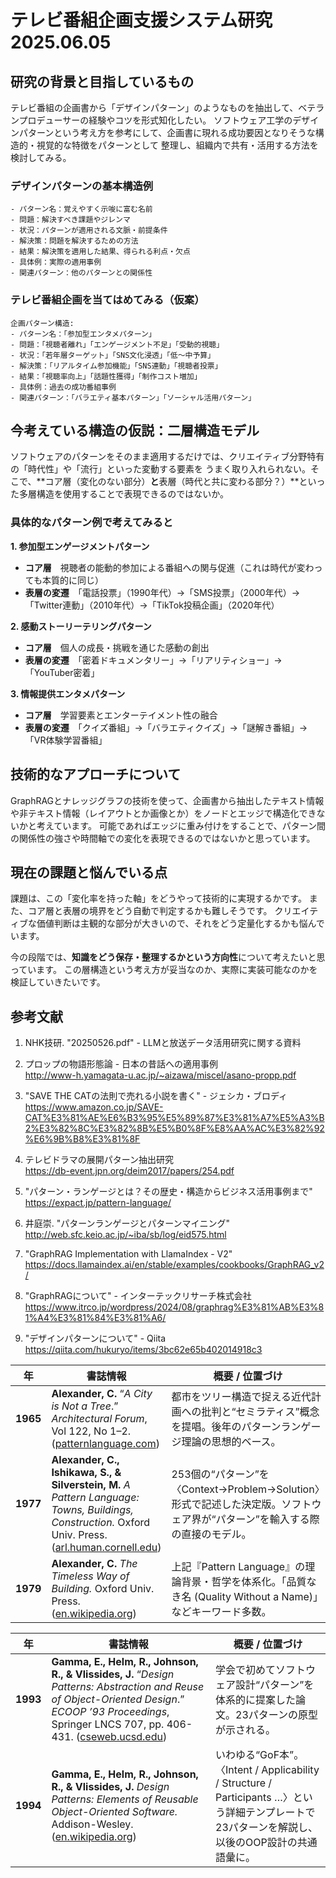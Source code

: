 # テレビ番組企画支援システム研究 2025.06.05

## 研究の背景と目指しているもの

テレビ番組の企画書から「デザインパターン」のようなものを抽出して、ベテランプロデューサーの経験やコツを形式知化したい。
ソフトウェア工学のデザインパターンという考え方を参考にして、企画書に現れる成功要因となりそうな構造的・視覚的な特徴をパターンとして
整理し、組織内で共有・活用する方法を検討してみる。

### デザインパターンの基本構造例

```
- パターン名：覚えやすく示唆に富む名前
- 問題：解決すべき課題やジレンマ
- 状況：パターンが適用される文脈・前提条件
- 解決策：問題を解決するための方法
- 結果：解決策を適用した結果、得られる利点・欠点
- 具体例：実際の適用事例
- 関連パターン：他のパターンとの関係性
```

### テレビ番組企画を当てはめてみる（仮案）
```
企画パターン構造:
- パターン名：「参加型エンタメパターン」
- 問題：「視聴者離れ」「エンゲージメント不足」「受動的視聴」
- 状況：「若年層ターゲット」「SNS文化浸透」「低〜中予算」
- 解決策：「リアルタイム参加機能」「SNS連動」「視聴者投票」
- 結果：「視聴率向上」「話題性獲得」「制作コスト増加」
- 具体例：過去の成功番組事例
- 関連パターン：「バラエティ基本パターン」「ソーシャル活用パターン」
```

## 今考えている構造の仮説：二層構造モデル

ソフトウェアのパターンをそのまま適用するだけでは、クリエイティブ分野特有の「時代性」や「流行」といった変動する要素を
うまく取り入れられない。そこで、**コア層（変化のない部分）**と**表層（時代と共に変わる部分？）**といった多層構造を使用することで表現できるのではないか。

### 具体的なパターン例で考えてみると

**1. 参加型エンゲージメントパターン**

- **コア層**　視聴者の能動的参加による番組への関与促進（これは時代が変わっても本質的に同じ）
- **表層の変遷**　「電話投票」（1990年代）→「SMS投票」（2000年代）→「Twitter連動」（2010年代）→「TikTok投稿企画」（2020年代）

**2. 感動ストーリーテリングパターン**

- **コア層**　個人の成長・挑戦を通じた感動の創出
- **表層の変遷**　「密着ドキュメンタリー」→「リアリティショー」→「YouTuber密着」

**3. 情報提供エンタメパターン**

- **コア層**　学習要素とエンターテイメント性の融合
- **表層の変遷**　「クイズ番組」→「バラエティクイズ」→「謎解き番組」→「VR体験学習番組」

## 技術的なアプローチについて

GraphRAGとナレッジグラフの技術を使って、企画書から抽出したテキスト情報や非テキスト情報（レイアウトとか画像とか）をノードとエッジで構造化できないかと考えています。
可能であればエッジに重み付けをすることで、パターン間の関係性の強さや時間軸での変化を表現できるのではないかと思っています。

## 現在の課題と悩んでいる点

課題は、この「変化率を持った軸」をどうやって技術的に実現するかです。
また、コア層と表層の境界をどう自動で判定するかも難しそうです。
クリエイティブな価値判断は主観的な部分が大きいので、それをどう定量化するかも悩んでいます。

今の段階では、**知識をどう保存・整理するかという方向性**について考えたいと思っています。
この層構造という考え方が妥当なのか、実際に実装可能なのかを検証していきたいです。

## 参考文献

1. NHK技研. "20250526.pdf" - LLMと放送データ活用研究に関する資料

9. プロップの物語形態論 - 日本の昔話への適用事例  
   http://www-h.yamagata-u.ac.jp/~aizawa/miscel/asano-propp.pdf

10. "SAVE THE CATの法則で売れる小説を書く" - ジェシカ・ブロディ  
    https://www.amazon.co.jp/SAVE-CAT%E3%81%AE%E6%B3%95%E5%89%87%E3%81%A7%E5%A3%B2%E3%82%8C%E3%82%8B%E5%B0%8F%E8%AA%AC%E3%82%92%E6%9B%B8%E3%81%8F

12. テレビドラマの展開パターン抽出研究  
    https://db-event.jpn.org/deim2017/papers/254.pdf

20. "パターン・ランゲージとは？その歴史・構造からビジネス活用事例まで"  
    https://expact.jp/pattern-language/

21. 井庭崇. "パターンランゲージとパターンマイニング"  
    http://web.sfc.keio.ac.jp/~iba/sb/log/eid575.html

25. "GraphRAG Implementation with LlamaIndex - V2"  
    https://docs.llamaindex.ai/en/stable/examples/cookbooks/GraphRAG_v2/

31. "GraphRAGについて" - インターテックリサーチ株式会社  
    https://www.itrco.jp/wordpress/2024/08/graphrag%E3%81%AB%E3%81%A4%E3%81%84%E3%81%A6/

37. "デザインパターンについて" - Qiita  
    https://qiita.com/hukuryo/items/3bc62e65b402014918c3

| 年        | 書誌情報                                                                                                                                                      | 概要 / 位置づけ                                                                     |
| -------- | --------------------------------------------------------------------------------------------------------------------------------------------------------- | ----------------------------------------------------------------------------- |
| **1965** | **Alexander, C.** “*A City is Not a Tree*.” *Architectural Forum*, Vol 122, No 1–2. ([patternlanguage.com][1])                                            | 都市をツリー構造で捉える近代計画への批判と“セミラティス”概念を提唱。後年のパターンランゲージ理論の思想的ベース。                     |
| **1977** | **Alexander, C., Ishikawa, S., & Silverstein, M.** *A Pattern Language: Towns, Buildings, Construction.* Oxford Univ. Press. ([arl.human.cornell.edu][2]) | 253個の“パターン”を〈Context→Problem→Solution〉形式で記述した決定版。ソフトウェア界が“パターン”を輸入する際の直接のモデル。 |
| **1979** | **Alexander, C.** *The Timeless Way of Building.* Oxford Univ. Press. ([en.wikipedia.org][3])                                                             | 上記『Pattern Language』の理論背景・哲学を体系化。「品質なき名 (Quality Without a Name)」などキーワード多数。   |

[1]: https://www.patternlanguage.com/archive/cityisnotatree.html?utm_source=chatgpt.com "Archives: The City is Not a Tree - A Pattern Language"
[2]: https://arl.human.cornell.edu/linked%20docs/Alexander_A_Pattern_Language.pdf?utm_source=chatgpt.com "[PDF] Christopher Alexander Pattern Language - Cornell | ARL"
[3]: https://en.wikipedia.org/wiki/The_Timeless_Way_of_Building?utm_source=chatgpt.com "The Timeless Way of Building"

| 年        | 書誌情報                                                                                                                                                                                                        | 概要 / 位置づけ                                                                                              |
| -------- | ----------------------------------------------------------------------------------------------------------------------------------------------------------------------------------------------------------- | ------------------------------------------------------------------------------------------------------ |
| **1993** | **Gamma, E., Helm, R., Johnson, R., & Vlissides, J.** “*Design Patterns: Abstraction and Reuse of Object-Oriented Design*.” *ECOOP ’93 Proceedings*, Springer LNCS 707, pp. 406-431. ([cseweb.ucsd.edu][1]) | 学会で初めてソフトウェア設計“パターン”を体系的に提案した論文。23パターンの原型が示される。                                                        |
| **1994** | **Gamma, E., Helm, R., Johnson, R., & Vlissides, J.** *Design Patterns: Elements of Reusable Object-Oriented Software.* Addison-Wesley. ([en.wikipedia.org][2])                                             | いわゆる“GoF本”。〈Intent / Applicability / Structure / Participants …〉という詳細テンプレートで23パターンを解説し、以後のOOP設計の共通語彙に。 |

[1]: https://cseweb.ucsd.edu/~wgg/CSE210/ecoop93-patterns.pdf?utm_source=chatgpt.com "[PDF] Design Patterns: Abstraction and Reuse of Object-Oriented Design"
[2]: https://en.wikipedia.org/wiki/Design_Patterns?utm_source=chatgpt.com "Design Patterns"
